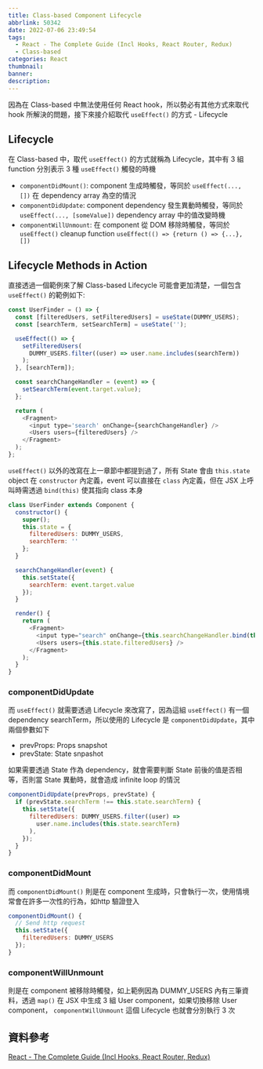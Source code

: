```yaml
---
title: Class-based Component Lifecycle
abbrlink: 50342
date: 2022-07-06 23:49:54
tags:
  - React - The Complete Guide (Incl Hooks, React Router, Redux)
  - Class-based
categories: React
thumbnail:
banner:
description:
---
```


因為在 Class-based 中無法使用任何 React hook，所以勢必有其他方式來取代 hook 所解決的問題，接下來接介紹取代 `useEffect()` 的方式 - Lifecycle

<!-- more -->

## Lifecycle

在 Class-based 中，取代 `useEffect()` 的方式就稱為 Lifecycle，其中有 3 組 function 分別表示 3 種 `useEffect()` 觸發的時機

- `componentDidMount()`: component 生成時觸發，等同於 `useEffect(..., [])` 在 dependency array 為空的情況
- `componentDidUpdate`: component dependency 發生異動時觸發，等同於 `useEffect(..., [someValue])` dependency array 中的值改變時機
- `componentWillUnmount`: 在 component 從 DOM 移除時觸發，等同於 `useEffect()` cleanup function `useEffect(() => {return () => {...}, [])`  

## Lifecycle Methods in Action

直接透過一個範例來了解 Class-based Lifecycle 可能會更加清楚，一個包含 `useEffect()` 的範例如下:

```js
const UserFinder = () => {
  const [filteredUsers, setFilteredUsers] = useState(DUMMY_USERS);
  const [searchTerm, setSearchTerm] = useState('');

  useEffect(() => {
    setFilteredUsers(
      DUMMY_USERS.filter((user) => user.name.includes(searchTerm))
    );
  }, [searchTerm]);

  const searchChangeHandler = (event) => {
    setSearchTerm(event.target.value);
  };

  return (
    <Fragment>
      <input type='search' onChange={searchChangeHandler} />
      <Users users={filteredUsers} />
    </Fragment>
  );
};
```

`useEffect()` 以外的改寫在上一章節中都提到過了，所有 State 會由 `this.state` object 在 `constructor` 內定義，event 可以直接在 `class` 內定義，但在 JSX 上呼叫時需透過 `bind(this)` 使其指向 class 本身

```js
class UserFinder extends Component {
  constructor() {
    super();
    this.state = {
      filteredUsers: DUMMY_USERS,
      searchTerm: ''
    };
  }

  searchChangeHandler(event) {
    this.setState({
      searchTerm: event.target.value
    });
  }

  render() {
    return (
      <Fragment>
        <input type="search" onChange={this.searchChangeHandler.bind(this)} />
        <Users users={this.state.filteredUsers} />
      </Fragment>
    );
  }
}
```

### componentDidUpdate

而 `useEffect()` 就需要透過 Lifecycle 來改寫了，因為這組 `useEffect()` 有一個 dependency searchTerm，所以使用的 Lifecycle 是 `componentDidUpdate`，其中兩個參數如下

- prevProps: Props snapshot
- prevState: State snpashot

如果需要透過 State 作為 dependency，就會需要判斷 State 前後的值是否相等，否則當 State 異動時，就會造成 infinite loop 的情況

```js
componentDidUpdate(prevProps, prevState) {
  if (prevState.searchTerm !== this.state.searchTerm) {
    this.setState({
      filteredUsers: DUMMY_USERS.filter((user) =>
        user.name.includes(this.state.searchTerm)
      ),
    });
  }
}
```

### componentDidMount

而 `componentDidMount()` 則是在 component 生成時，只會執行一次，使用情境常會在許多一次性的行為，如http 驗證登入

```js
componentDidMount() {
  // Send http request
  this.setState({
    filteredUsers: DUMMY_USERS
  });
}
```

### componentWillUnmount

則是在 component 被移除時觸發，如上範例因為 DUMMY_USERS 內有三筆資料，透過 `map()` 在 JSX 中生成 3 組 User component，如果切換移除 User component， `componentWillUnmount` 這個 Lifecycle 也就會分別執行 3 次

## 資料參考

[React - The Complete Guide (Incl Hooks, React Router, Redux)](https://www.udemy.com/course/react-the-complete-guide-incl-redux/)
